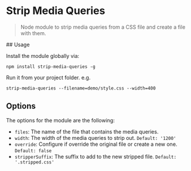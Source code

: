 # Strip Media Queries

> Node module to strip media queries from a CSS file and create a file with them.

## Usage

Install the module globally via:

```shell
npm install strip-media-queries -g
```

Run it from your project folder. e.g.

```shell
strip-media-queries --filename=demo/style.css --width=400
```

## Options

The options for the module are the following:

- `files`: The name of the file that contains the media queries.
- `width`: The width of the media queries to strip out. `Default: '1200'`
- `override`: Configure if override the original file or create a new one. `Default: false`
- `stripperSuffix`: The suffix to add to the new stripped file. `Default: '.stripped.css'`
